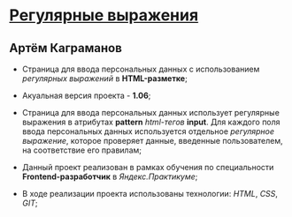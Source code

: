 # [Регулярные выражения](https://artkagr.github.io/form/)
## Артём Каграманов

* Страница для ввода персональных данных с использованием _регулярных выражений_ в **HTML-разметке**;

* Акуальная версия проекта - **1.06**;

* Страница для ввода персональных данных использует регулярные выражения в атрибутах **pattern** _html-тегов_ __input__. Для каждого поля ввода персональных данных используется отдельное _регулярное выражение_, которое проверяет данные, введенные пользователем, на соответствие его правилам;

* Данный проект реализован в рамках обучения по специальности **Frontend-разработчик** в _Яндекс.Практикуме_;

* В ходе реализации проекта использованы технологии: _HTML_, _CSS_, _GIT_;



